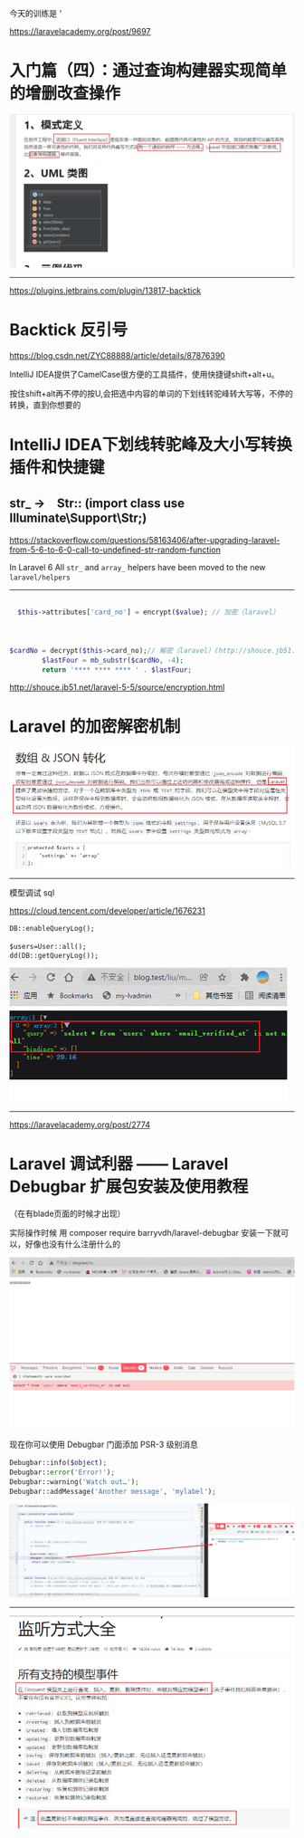 今天的训练是 ‘

  https://laravelacademy.org/post/9697

# 入门篇（四）：通过查询构建器实现简单的增删改查操作

![image-20220123060449067](https://raw.githubusercontent.com/github50673488/Figurebed/main/img/image-20220123060449067.png)



---

https://plugins.jetbrains.com/plugin/13817-backtick



# Backtick  反引号



https://blog.csdn.net/ZYC88888/article/details/87876390



IntelliJ IDEA提供了CamelCase很方便的工具插件，使用快捷键shift+alt+u。

按住shift+alt再不停的按U,会把选中内容的单词的下划线转驼峰转大写等，不停的转换，直到你想要的

# IntelliJ IDEA下划线转驼峰及大小写转换插件和快捷键



## str_  →　Str::  (import class  use Illuminate\Support\Str;)



https://stackoverflow.com/questions/58163406/after-upgrading-laravel-from-5-6-to-6-0-call-to-undefined-str-random-function



In Laravel 6 All `str_` and `array_` helpers have been moved to the new `laravel/helpers`



---



```php

  $this->attributes['card_no'] = encrypt($value); // 加密（laravel）



$cardNo = decrypt($this->card_no);// 解密（laravel）(http://shouce.jb51.net/laravel-5-5/source/encryption.html)
        $lastFour = mb_substr($cardNo, -4);
        return '**** **** **** ' . $lastFour;

```





http://shouce.jb51.net/laravel-5-5/source/encryption.html

# Laravel 的加密解密机制





![image-20220124052903625](https://raw.githubusercontent.com/github50673488/Figurebed/main/img/image-20220124052903625.png)





---



模型调试 sql



https://cloud.tencent.com/developer/article/1676231



```
DB::enableQueryLog();

$users=User::all();
dd(DB::getQueryLog());
```

![image-20220124060523801](https://raw.githubusercontent.com/github50673488/Figurebed/main/img/image-20220124060523801.png)

---



https://laravelacademy.org/post/2774

# Laravel 调试利器 —— Laravel Debugbar 扩展包安装及使用教程

（在有blade页面的时候才出现）

实际操作时候 用 composer require barryvdh/laravel-debugbar 安装一下就可以，好像也没有什么注册什么的







![image-20220124061210245](https://raw.githubusercontent.com/github50673488/Figurebed/main/img/image-20220124061210245.png)





现在你可以使用 Debugbar 门面添加 PSR-3 级别消息



```php
Debugbar::info($object);
Debugbar::error('Error!');
Debugbar::warning('Watch out…');
Debugbar::addMessage('Another message', 'mylabel');
```



![image-20220124062200258](https://raw.githubusercontent.com/github50673488/Figurebed/main/img/image-20220124062200258.png)



---



![image-20220124070627547](https://raw.githubusercontent.com/github50673488/Figurebed/main/img/image-20220124070627547.png)



